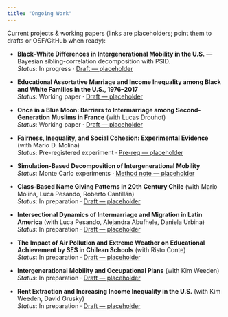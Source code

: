 ```yaml
---
title: "Ongoing Work"
---
```


Current projects & working papers (links are placeholders; point them to drafts or OSF/GitHub when ready):

- **Black–White Differences in Intergenerational Mobility in the U.S.** — Bayesian sibling-correlation decomposition with PSID.  
  _Status_: In progress · [Draft — placeholder](/#)

- **Educational Assortative Marriage and Income Inequality among Black and White Families in the U.S., 1976–2017**  
  _Status_: Working paper · [Draft — placeholder](/#)

- **Once in a Blue Moon: Barriers to Intermarriage among Second-Generation Muslims in France** (with Lucas Drouhot)  
  _Status_: Working paper · [Draft — placeholder](/#)

- **Fairness, Inequality, and Social Cohesion: Experimental Evidence** (with Mario D. Molina)  
  _Status_: Pre-registered experiment · [Pre-reg — placeholder](/#)

- **Simulation-Based Decomposition of Intergenerational Mobility**  
  _Status_: Monte Carlo experiments · [Method note — placeholder](/#)

- **Class-Based Name Giving Patterns in 20th Century Chile** (with Mario Molina, Luca Pesando, Roberto Cantillán)  
  _Status_: In preparation · [Draft — placeholder](/#)

- **Intersectional Dynamics of Intermarriage and Migration in Latin America** (with Luca Pesando, Alejandra Abufhele, Daniela Urbina)  
  _Status_: In preparation · [Draft — placeholder](/#)

- **The Impact of Air Pollution and Extreme Weather on Educational Achievement by SES in Chilean Schools** (with Risto Conte)  
  _Status_: In preparation · [Draft — placeholder](/#)

- **Intergenerational Mobility and Occupational Plans** (with Kim Weeden)  
  _Status_: In preparation · [Draft — placeholder](/#)

- **Rent Extraction and Increasing Income Inequality in the U.S.** (with Kim Weeden, David Grusky)  
  _Status_: In preparation · [Draft — placeholder](/#)
